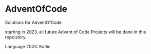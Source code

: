 # AdventOfCode
Solutions for AdventOfCode

starting in 2023, all future Advent of Code Projects will be done in this repoistory. 

Language 2023: Kotlin
